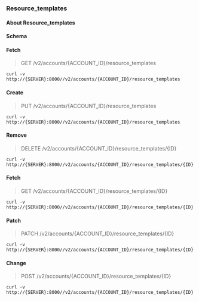 ### Resource_templates

#### About Resource_templates

#### Schema



#### Fetch

> GET /v2/accounts/{ACCOUNT_ID}/resource_templates

```curl
curl -v http://{SERVER}:8000//v2/accounts/{ACCOUNT_ID}/resource_templates
```

#### Create

> PUT /v2/accounts/{ACCOUNT_ID}/resource_templates

```curl
curl -v http://{SERVER}:8000//v2/accounts/{ACCOUNT_ID}/resource_templates
```

#### Remove

> DELETE /v2/accounts/{ACCOUNT_ID}/resource_templates/{ID}

```curl
curl -v http://{SERVER}:8000//v2/accounts/{ACCOUNT_ID}/resource_templates/{ID}
```

#### Fetch

> GET /v2/accounts/{ACCOUNT_ID}/resource_templates/{ID}

```curl
curl -v http://{SERVER}:8000//v2/accounts/{ACCOUNT_ID}/resource_templates/{ID}
```

#### Patch

> PATCH /v2/accounts/{ACCOUNT_ID}/resource_templates/{ID}

```curl
curl -v http://{SERVER}:8000//v2/accounts/{ACCOUNT_ID}/resource_templates/{ID}
```

#### Change

> POST /v2/accounts/{ACCOUNT_ID}/resource_templates/{ID}

```curl
curl -v http://{SERVER}:8000//v2/accounts/{ACCOUNT_ID}/resource_templates/{ID}
```

